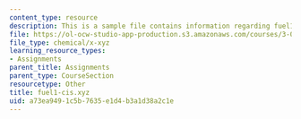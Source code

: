 ```yaml
---
content_type: resource
description: This is a sample file contains information regarding fuel1-cis.xyz.
file: https://ol-ocw-studio-app-production.s3.amazonaws.com/courses/3-021j-introduction-to-modeling-and-simulation-spring-2012/a73ea9491c5b7635e1d4b3a1d38a2c1e_fuel1-cis.xyz
file_type: chemical/x-xyz
learning_resource_types:
- Assignments
parent_title: Assignments
parent_type: CourseSection
resourcetype: Other
title: fuel1-cis.xyz
uid: a73ea949-1c5b-7635-e1d4-b3a1d38a2c1e
---
```

